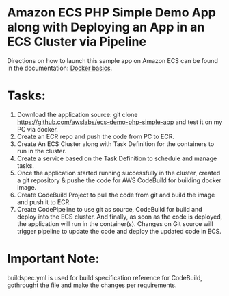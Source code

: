 # Amazon ECS PHP Simple Demo App along with Deploying an App in an ECS Cluster via Pipeline
Directions on how to launch this sample app on Amazon ECS can be found in the documentation: [Docker basics](http://docs.aws.amazon.com/AmazonECS/latest/developerguide/docker-basics.html).

# Tasks:
1. Download the application source:
git clone https://github.com/awslabs/ecs-demo-php-simple-app
and test it on my PC via docker.
2. Create an ECR repo and push the code from PC to ECR.
3. Create An ECS Cluster along with Task Definition for the containers to run in the cluster.
4. Create a service based on the Task Definition to schedule and manage tasks.
5. Once the application started running successfully in the cluster, created a git repository & pushe the code for AWS CodeBuild for building docker image.
6. Create CodeBuild Project to pull the code from git and build the image and push it to ECR.
7. Create CodePipeline to use git as source, CodeBuild for build and deploy into the ECS cluster.
And finally, as soon as the code is deployed, the application will run in the container(s).
Changes on Git source will trigger pipeline to update the code and deploy the updated code in ECS.

# Important Note:
buildspec.yml is used for build specification reference for CodeBuild, gothrought the file and make the changes per requirements.
